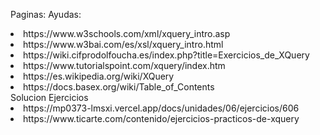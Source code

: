 Paginas:
Ayudas:
<li>https://www.w3schools.com/xml/xquery_intro.asp</li>
<li>https://www.w3bai.com/es/xsl/xquery_intro.html</li>
<li>https://wiki.cifprodolfoucha.es/index.php?title=Exercicios_de_XQuery</li>
<li>https://www.tutorialspoint.com/xquery/index.htm</li>
<li>https://es.wikipedia.org/wiki/XQuery</li>
<li>https://docs.basex.org/wiki/Table_of_Contents</li>
Solucion Ejercicios
<li>https://mp0373-lmsxi.vercel.app/docs/unidades/06/ejercicios/606</li>
<li>https://www.ticarte.com/contenido/ejercicios-practicos-de-xquery</li>
